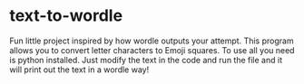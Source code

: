 # text-to-wordle

Fun little project inspired by how wordle outputs your attempt.
This program allows you to convert letter characters to Emoji squares.
To use all you need is python installed.
Just modify the text in the code and run the file and it will print out the text in a wordle way!
